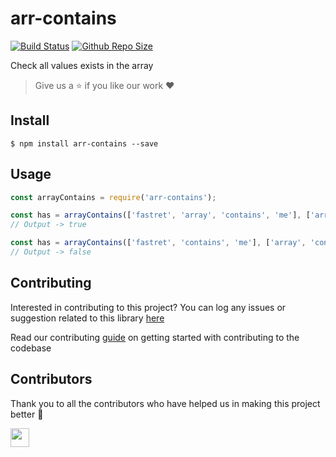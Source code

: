 # arr-contains

[![Build Status](https://travis-ci.com/arshadkazmi42/arr-contains.svg?branch=master)](https://travis-ci.com/arshadkazmi42/arr-contains)
[![Github Repo Size](https://img.shields.io/github/repo-size/arshadkazmi42/arr-contains.svg)](https://github.com/arshadkazmi42/arr-contains)

Check all values exists in the array

> Give us a :star: if you like our work :heart:

## Install

```
$ npm install arr-contains --save
```

## Usage

```javascript
const arrayContains = require('arr-contains');

const has = arrayContains(['fastret', 'array', 'contains', 'me'], ['array', 'contains']);
// Output -> true

const has = arrayContains(['fastret', 'contains', 'me'], ['array', 'contains']);
// Output -> false

```

## Contributing

Interested in contributing to this project?
You can log any issues or suggestion related to this library [here](https://github.com/arshadkazmi42/arr-contains/issues/new)

Read our contributing [guide](CONTRIBUTING.md) on getting started with contributing to the codebase

## Contributors

Thank you to all the contributors who have helped us in making this project better :raised_hands:

<a href="https://github.com/arshadkazmi42"><img src="https://github.com/arshadkazmi42.png" width="30" /></a>
